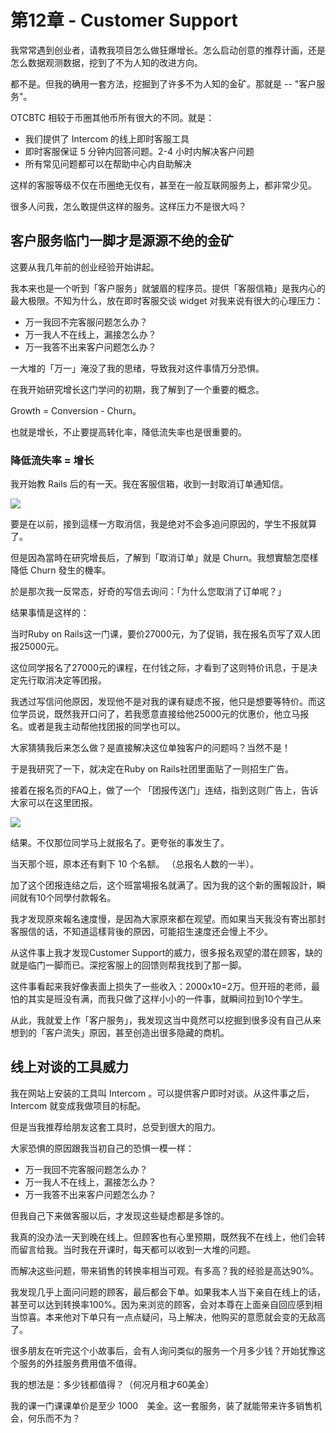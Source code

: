 # 第12章 - Customer Support

我常常遇到创业者，请教我项目怎么做狂爆增长。怎么启动创意的推荐计画，还是怎么数据观测数据，挖到了不为人知的改进方向。

都不是。但我的确用一套方法，挖掘到了许多不为人知的金矿。那就是 -- "客户服务"。

OTCBTC 相较于币圈其他币所有很大的不同。就是：

* 我们提供了 Intercom 的线上即时客服工具
* 即时客服保证 5 分钟内回答问题。2-4 小时内解决客户问题
* 所有常见问题都可以在帮助中心内自助解决

这样的客服等级不仅在币圈绝无仅有，甚至在一般互联网服务上，都非常少见。

很多人问我，怎么敢提供这样的服务。这样压力不是很大吗？

## 客户服务临门一脚才是源源不绝的金矿

这要从我几年前的创业经验开始讲起。

我本来也是一个听到「客户服务」就皱眉的程序员。提供「客服信箱」是我内心的最大极限。不知为什么，放在即时客服交谈 widget 对我来说有很大的心理压力：

* 万一我回不完客服问题怎么办？
* 万一我人不在线上，漏接怎么办？
* 万一我答不出来客户问题怎么办？

一大堆的「万一」淹没了我的思绪，导致我对这件事情万分恐惧。

在我开始研究增长这门学问的初期，我了解到了一个重要的概念。

Growth = Conversion - Churn。

也就是增长，不止要提高转化率，降低流失率也是很重要的。

### 降低流失率 = 增长

我开始教 Rails 后的有一天。我在客服信箱，收到一封取消订单通知信。

![](https://d.pr/i/vuPsAx+)

要是在以前，接到這樣一方取消信，我是绝对不会多追问原因的，学生不报就算了。

但是因為當時在研究增長后，了解到「取消订单」就是 Churn。我想實驗怎麼樣降低 Churn 發生的機率。

於是那次我一反常态，好奇的写信去询问：「为什么您取消了订单呢？」

结果事情是这样的：

当时Ruby on Rails这一门课，要价27000元，为了促销，我在报名页写了双人团报25000元。

这位同学报名了27000元的课程，在付钱之际，才看到了这则特价讯息，于是决定先行取消决定等团报。

我透过写信问他原因，发现他不是对我的课有疑虑不报，他只是想要等特价。而这位学员说，既然我开口问了，若我愿意直接给他25000元的优惠价，他立马报名。或者是我主动帮他找团报的同学也可以。

大家猜猜我后来怎么做？是直接解决这位单独客户的问题吗？当然不是！

于是我研究了一下，就决定在Ruby on Rails社团里面贴了一则招生广告。

接着在报名页的FAQ上，做了一个 「团报传送门」连结，指到这则广告上，告诉大家可以在这里团报。

![](https://d.pr/i/GJ5ze0+)

结果。不仅那位同学马上就报名了。更夸张的事发生了。

当天那个班，原本还有剩下 10 个名额。 （总报名人数的一半）。

加了这个团报连结之后，这个班當場报名就满了。因为我的这个新的團報設計，瞬间就有10个同學付款報名。

我才发现原來報名速度慢，是因為大家原來都在观望。而如果当天我没有寄出那封客服信的话，不知道這樣背後的原因，可能招生速度还会慢上不少。

从这件事上我才发现Customer Support的威力，很多报名观望的潜在顾客，缺的就是临门一脚而已。深挖客服上的回馈则帮我找到了那一脚。

这件事看起来我好像表面上损失了一些收入：2000x10=2万。但开班的老师，最怕的其实是班没有满，而我只做了这样小小的一件事，就瞬间拉到10个学生。

从此，我就爱上作「客户服务」，我发现这当中竟然可以挖掘到很多没有自己从来想到的「客户流失」原因，甚至创造出很多隐藏的商机。

## 线上对谈的工具威力

我在网站上安装的工具叫 Intercom 。可以提供客户即时对谈。从这件事之后，Intercom 就变成我做项目的标配。

但是当我推荐给朋友这套工具时，总受到很大的阻力。

大家恐惧的原因跟我当初自己的恐惧一模一样：

* 万一我回不完客服问题怎么办？
* 万一我人不在线上，漏接怎么办？
* 万一我答不出来客户问题怎么办？

但我自己下来做客服以后，才发现这些疑虑都是多馀的。

我真的没办法一天到晚在线上。但顾客也有心里预期，既然我不在线上，他们会转而留言给我。当时我在开课时，每天都可以收到一大堆的问题。

而解决这些问题，带来销售的转换率相当可观。有多高？我的经验是高达90%。

我发现几乎上面问问题的顾客，最后都会下单。如果我本人当下亲自在线上的话，甚至可以达到转换率100%。因为来浏览的顾客，会对本尊在上面亲自回应感到相当惊喜。本来他对下单只有一点点疑问，马上解决，他购买的意愿就会变的无敌高了。

很多朋友在听完这个小故事后，会有人询问类似的服务一个月多少钱？开始犹豫这个服务的外挂服务费用值不值得。

我的想法是：多少钱都值得？（何况月租才60美金）

我的课一门课课单价是至少 1000　美金。这一套服务，装了就能带来许多销售机会，何乐而不为？

